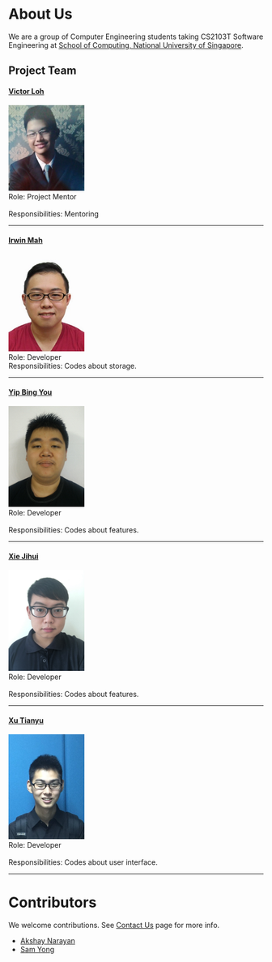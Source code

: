 # About Us

We are a group of Computer Engineering students taking CS2103T Software Engineering at [School of Computing, National University of Singapore](http://www.comp.nus.edu.sg).

## Project Team

#### [Victor Loh](https://github.com/lohvht)
<img src="images/VictorLoh.jpg" width="150"><br>
 Role: Project Mentor <br>  
 Responsibilities: Mentoring
 
 -----

#### [Irwin Mah](https://github.com/chooxy) <br>
<img src="images/IrwinMah.jpg" width="150"><br>
Role: Developer <br>
Responsibilities: Codes about storage.

-----

#### [Yip Bing You](https://github.com/leaffriend)
<img src="images/YipBingYou.jpg" width="150"><br>
Role: Developer <br>  
Responsibilities: Codes about features.

-----

#### [Xie Jihui](https://github.com/xjh666) 
<img src="images/XieJihui.JPG" width="150"><br>
Role: Developer <br>  
Responsibilities: Codes about features.

-----

#### [Xu Tianyu](https://github.com/yeetee179)
<img src="images/XuTianyu.JPG" width="150"><br>
Role: Developer <br>  
Responsibilities: Codes about user interface.

-----

# Contributors

We welcome contributions. See [Contact Us](ContactUs.md) page for more info.

* [Akshay Narayan](https://github.com/se-edu/addressbook-level4/pulls?q=is%3Apr+author%3Aokkhoy)
* [Sam Yong](https://github.com/se-edu/addressbook-level4/pulls?q=is%3Apr+author%3Amauris)
